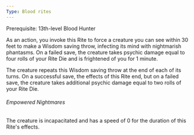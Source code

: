 ```yaml
---
Type: Blood rites
---
```

Prerequisite: 13th-level Blood Hunter

As an action, you invoke this Rite to force a creature you can see within 30 feet to make a Wisdom saving throw, infecting its mind with nightmarish phantasms. On a failed save, the
creature takes psychic damage equal to four rolls of your Rite Die and is frightened of you for 1 minute.

The creature repeats this Wisdom saving throw at the end of each of its turns. On a successful save, the effects of this Rite end, but on a failed save, the creature takes additional psychic damage equal to two rolls of your Rite Die.

###### Empowered Nightmares
The creature is incapacitated and has a speed of 0 for the duration of this Rite's effects.